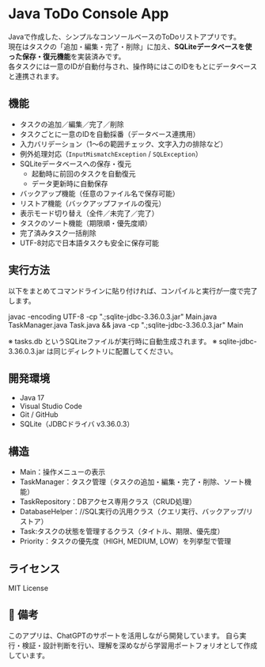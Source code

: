 # Java ToDo Console App

Javaで作成した、シンプルなコンソールベースのToDoリストアプリです。  
現在はタスクの「追加・編集・完了・削除」に加え、**SQLiteデータベースを使った保存・復元機能**を実装済みです。  
各タスクには一意のIDが自動付与され、操作時にはこのIDをもとにデータベースと連携されます。

## 機能

- タスクの追加／編集／完了／削除
- タスクごとに一意のIDを自動採番（データベース連携用）
- 入力バリデーション（1〜6の範囲チェック、文字入力の排除など）
- 例外処理対応（`InputMismatchException` / `SQLException`）
- SQLiteデータベースへの保存・復元
  - 起動時に前回のタスクを自動復元
  - データ更新時に自動保存
- バックアップ機能（任意のファイル名で保存可能）
- リストア機能（バックアップファイルの復元）
- 表示モード切り替え（全件／未完了／完了）
- タスクのソート機能（期限順・優先度順）
- 完了済みタスク一括削除
- UTF-8対応で日本語タスクも安全に保存可能

## 実行方法

以下をまとめてコマンドラインに貼り付ければ、コンパイルと実行が一度で完了します。

javac -encoding UTF-8 -cp ".;sqlite-jdbc-3.36.0.3.jar" Main.java TaskManager.java Task.java && java -cp ".;sqlite-jdbc-3.36.0.3.jar" Main

※ tasks.db というSQLiteファイルが実行時に自動生成されます。
※ sqlite-jdbc-3.36.0.3.jar は同じディレクトリに配置してください。

## 開発環境

- Java 17
- Visual Studio Code
- Git / GitHub
- SQLite（JDBCドライバ v3.36.0.3）

## 構造

- Main：操作メニューの表示
- TaskManager：タスク管理（タスクの追加・編集・完了・削除、ソート機能）
- TaskRepository：DBアクセス専用クラス（CRUD処理）
- DatabaseHelper：//SQL実行の汎用クラス（クエリ実行、バックアップ/リストア）
- Task:タスクの状態を管理するクラス（タイトル、期限、優先度）
- Priority：タスクの優先度（HIGH, MEDIUM, LOW）を列挙型で管理

## ライセンス

MIT License

## 📝 備考
このアプリは、ChatGPTのサポートを活用しながら開発しています。
自ら実行・検証・設計判断を行い、理解を深めながら学習用ポートフォリオとして作成しています。



